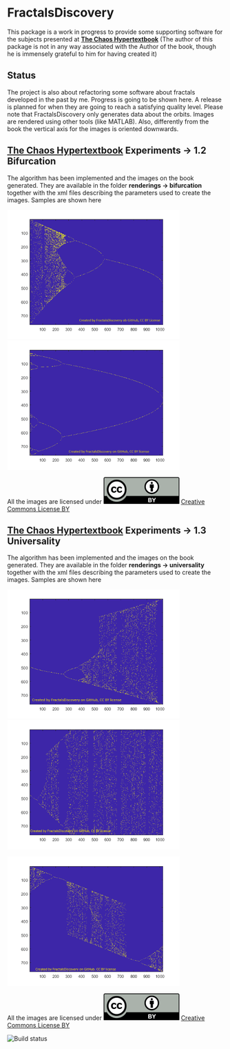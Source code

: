 # FractalsDiscovery
This package is a work in progress to provide some supporting software for the subjects presented at
[<b>The Chaos Hypertextbook</b>](https://hypertextbook.com/chaos/) 
(The author of this package is not in any way associated with the Author of the book, though he is 
immensely grateful to him for having created it)
## Status
The project is also about refactoring some software about fractals developed in the past by me.
Progress is going to be shown here.
A release is planned for when they are going to reach a satisfying quality level.
Please note that FractalsDiscovery only generates data about the orbits. Images are rendered using other tools (like MATLAB).
Also, differently from the book the vertical axis for the images is oriented downwards.
## [<b>The Chaos Hypertextbook</b>](https://hypertextbook.com/chaos/)  Experiments -> 1.2 Bifurcation
The algorithm has been implemented and the images on the book generated. They are available in the folder <b> renderings -> bifurcation </b>
together with the xml files describing the parameters used to create the images. Samples are shown here

<p>
  <img src="/renderings/bifurcation/Bifurcation1.png" width="400">
  <img src="/renderings/bifurcation/Bifurcation2.png" width="400">
</p>

All the images are licensed under ![Creative Commons BY license](/renderings/CC_BY_icon.svg) [Creative Commons License BY](https://creativecommons.org/licenses/by/4.0/)

## [<b>The Chaos Hypertextbook</b>](https://hypertextbook.com/chaos/)  Experiments -> 1.3 Universality
The algorithm has been implemented and the images on the book generated. They are available in the folder <b> renderings -> universality </b>
together with the xml files describing the parameters used to create the images. Samples are shown here

<p>
  <img src="/renderings/universality/UniSin1.png" width="400">
  <img src="/renderings/universality/UniSin2.png" width="400">
</p>

<p>
  <img src="/renderings/universality/UniPiSin1.png" width="400">
</p>

All the images are licensed under ![Creative Commons BY license](/renderings/CC_BY_icon.svg) [Creative Commons License BY](https://creativecommons.org/licenses/by/4.0/)

![Build status](https://github.com/marcomas2000/FractalsDiscovery/actions/workflows/build.yml/badge.svg)
